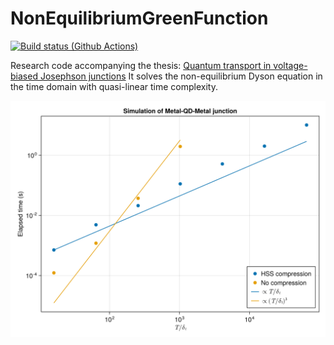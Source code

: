 
# NonEquilibriumGreenFunction
[![Build status (Github Actions)](https://github.com/BaptisteLamic/NonEquilibriumGreenFunction.jl/workflows/CI/badge.svg)](https://github.com/BaptisteLamic/NonEquilibriumGreenFunction.jl/actions)

Research code accompanying the thesis: [Quantum transport in voltage-biased Josephson junctions](https://www.theses.fr/s210157#)
It solves the non-equilibrium Dyson equation in the time domain with quasi-linear time complexity.

![Benchmark](examples/equilibrium_benchmark.svg)

